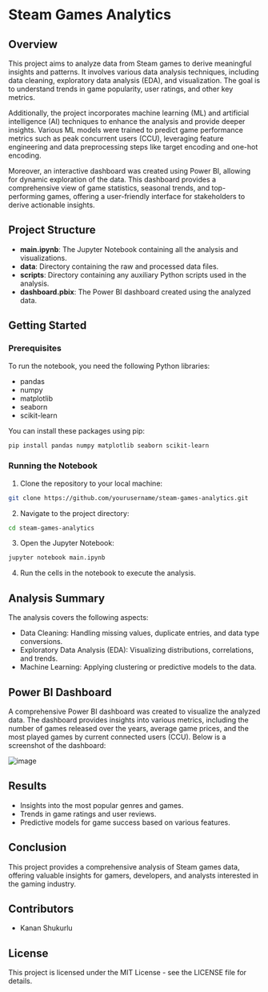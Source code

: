
# Steam Games Analytics

## Overview

This project aims to analyze data from Steam games to derive meaningful insights and patterns. It involves various data analysis techniques, including data cleaning, exploratory data analysis (EDA), and visualization. The goal is to understand trends in game popularity, user ratings, and other key metrics.

Additionally, the project incorporates machine learning (ML) and artificial intelligence (AI) techniques to enhance the analysis and provide deeper insights. Various ML models were trained to predict game performance metrics such as peak concurrent users (CCU), leveraging feature engineering and data preprocessing steps like target encoding and one-hot encoding.

Moreover, an interactive dashboard was created using Power BI, allowing for dynamic exploration of the data. This dashboard provides a comprehensive view of game statistics, seasonal trends, and top-performing games, offering a user-friendly interface for stakeholders to derive actionable insights.

## Project Structure

- **main.ipynb**: The Jupyter Notebook containing all the analysis and visualizations.
- **data**: Directory containing the raw and processed data files.
- **scripts**: Directory containing any auxiliary Python scripts used in the analysis.
- **dashboard.pbix**: The Power BI dashboard created using the analyzed data.

## Getting Started

### Prerequisites

To run the notebook, you need the following Python libraries:

- pandas
- numpy
- matplotlib
- seaborn
- scikit-learn

You can install these packages using pip:

```bash
pip install pandas numpy matplotlib seaborn scikit-learn
```

### Running the Notebook

1. Clone the repository to your local machine:

```bash
git clone https://github.com/yourusername/steam-games-analytics.git
```

2. Navigate to the project directory:

```bash
cd steam-games-analytics
```

3. Open the Jupyter Notebook:

```bash
jupyter notebook main.ipynb
```

4. Run the cells in the notebook to execute the analysis.

## Analysis Summary

The analysis covers the following aspects:

- Data Cleaning: Handling missing values, duplicate entries, and data type conversions.
- Exploratory Data Analysis (EDA): Visualizing distributions, correlations, and trends.
- Machine Learning: Applying clustering or predictive models to the data.

## Power BI Dashboard

A comprehensive Power BI dashboard was created to visualize the analyzed data. The dashboard provides insights into various metrics, including the number of games released over the years, average game prices, and the most played games by current connected users (CCU). Below is a screenshot of the dashboard:

![image](https://github.com/kvlrdhrs/Steam-Games-Analytics/assets/139066488/930014e7-37b8-4be8-ae5a-d4cb6e5970f7)


## Results

- Insights into the most popular genres and games.
- Trends in game ratings and user reviews.
- Predictive models for game success based on various features.

## Conclusion

This project provides a comprehensive analysis of Steam games data, offering valuable insights for gamers, developers, and analysts interested in the gaming industry.

## Contributors

- Kanan Shukurlu

## License

This project is licensed under the MIT License - see the LICENSE file for details.

